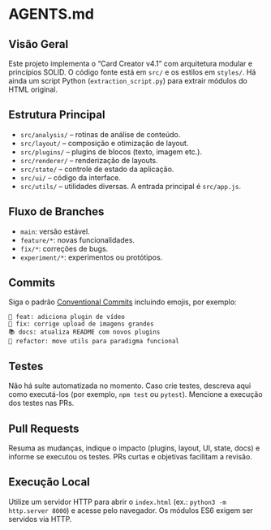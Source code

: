 # AGENTS.md

## Visão Geral
Este projeto implementa o “Card Creator v4.1” com arquitetura modular e princípios SOLID.
O código fonte está em `src/` e os estilos em `styles/`. Há ainda um script Python
(`extraction_script.py`) para extrair módulos do HTML original.

## Estrutura Principal
- `src/analysis/` – rotinas de análise de conteúdo.
- `src/layout/` – composição e otimização de layout.
- `src/plugins/` – plugins de blocos (texto, imagem etc.).
- `src/renderer/` – renderização de layouts.
- `src/state/` – controle de estado da aplicação.
- `src/ui/` – código da interface.
- `src/utils/` – utilidades diversas.
A entrada principal é `src/app.js`.

## Fluxo de Branches
- `main`: versão estável.
- `feature/*`: novas funcionalidades.
- `fix/*`: correções de bugs.
- `experiment/*`: experimentos ou protótipos.

## Commits
Siga o padrão [Conventional Commits](https://conventionalcommits.org) incluindo emojis, por exemplo:
```
🌿 feat: adiciona plugin de vídeo
🐛 fix: corrige upload de imagens grandes
📚 docs: atualiza README com novos plugins
🔧 refactor: move utils para paradigma funcional
```

## Testes
Não há suíte automatizada no momento. Caso crie testes, descreva aqui como executá-los
(por exemplo, `npm test` ou `pytest`). Mencione a execução dos testes nas PRs.

## Pull Requests
Resuma as mudanças, indique o impacto (plugins, layout, UI, state, docs) e informe se executou os
testes. PRs curtas e objetivas facilitam a revisão.

## Execução Local
Utilize um servidor HTTP para abrir o `index.html` (ex.: `python3 -m http.server 8000`)
e acesse pelo navegador. Os módulos ES6 exigem ser servidos via HTTP.

